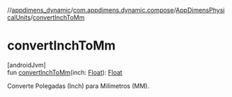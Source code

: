 //[appdimens_dynamic](../../../index.md)/[com.appdimens.dynamic.compose](../index.md)/[AppDimensPhysicalUnits](index.md)/[convertInchToMm](convert-inch-to-mm.md)

# convertInchToMm

[androidJvm]\
fun [convertInchToMm](convert-inch-to-mm.md)(inch: [Float](https://kotlinlang.org/api/core/kotlin-stdlib/kotlin/-float/index.html)): [Float](https://kotlinlang.org/api/core/kotlin-stdlib/kotlin/-float/index.html)

Converte Polegadas (Inch) para Milímetros (MM).